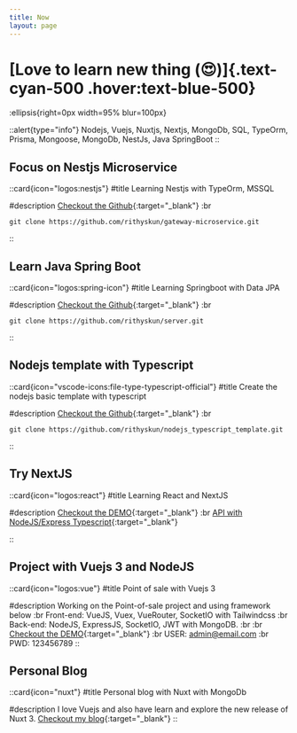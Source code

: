 ```yaml
---
title: Now
layout: page
---
```


# [Love to learn new thing (😍)]{.text-cyan-500 .hover:text-blue-500}

:ellipsis{right=0px width=95% blur=100px}

::alert{type="info"}
Nodejs, Vuejs, Nuxtjs, Nextjs, MongoDb, SQL, TypeOrm, Prisma, Mongoose, MongoDb, NestJs, Java SpringBoot
::

## Focus on Nestjs Microservice

::card{icon="logos:nestjs"}
#title
Learning Nestjs with TypeOrm, MSSQL 

#description
[Checkout the Github](https://github.com/rithyskun/gateway-microservice){:target="_blank"} :br
```
git clone https://github.com/rithyskun/gateway-microservice.git
```
::

## Learn Java Spring Boot

::card{icon="logos:spring-icon"}
#title
Learning Springboot with Data JPA 

#description
[Checkout the Github](https://github.com/rithyskun/server){:target="_blank"} :br
```
git clone https://github.com/rithyskun/server.git
```
::

## Nodejs template with Typescript

::card{icon="vscode-icons:file-type-typescript-official"}
#title
Create the nodejs basic template with typescript

#description
[Checkout the Github](https://github.com/rithyskun/nodejs_typescript_template){:target="_blank"} :br
```
git clone https://github.com/rithyskun/nodejs_typescript_template.git
```
::
## Try NextJS

::card{icon="logos:react"}
#title
Learning React and NextJS

#description
[Checkout the DEMO](https://todo-api-with-nextjs-mongodb.vercel.app){:target="_blank"} :br
[API with NodeJS/Express Typescript](https://github.com/rithyskun/TODO-API){:target="_blank"}

::

## Project with Vuejs 3 and NodeJS

::card{icon="logos:vue"}
#title
Point of sale with Vuejs 3

#description
Working on the Point-of-sale project and using framework below :br
Front-end: VueJS, Vuex, VueRouter, SocketIO with Tailwindcss :br
Back-end: NodeJS, ExpressJS, SocketIO, JWT with MongoDB. :br
:br
[Checkout the DEMO](https://vposapp-staging.netlify.app){:target="_blank"} :br
USER: admin@email.com :br
PWD: 123456789
::

## Personal Blog

::card{icon="nuxt"}
#title
Personal blog with Nuxt with MongoDb

#description
I love Vuejs and also have learn and explore the new release of Nuxt 3.
[Checkout my blog](https://github.com/rithyskun/rithyskun-blogs){:target="_blank"}
::
